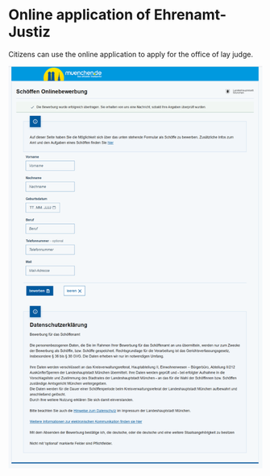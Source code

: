 # Online application of Ehrenamt-Justiz

Citizens can use the online application to apply for the office of lay judge.


<p>
    <img height="800" src="../docs/images/OnlineBewerbungSchoeffen.PNG"  alt="Online application"/>
</p>

